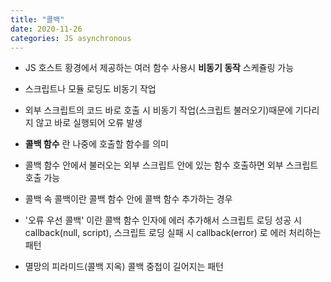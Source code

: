 ```yaml
---
title: "콜백"
date: 2020-11-26
categories: JS asynchronous
---
```


- JS 호스트 황경에서 제공하는 여러 함수 사용시 **비동기 동작** 스케쥴링 가능

- 스크립트나 모듈 로딩도 비동기 작업

- 외부 스크립트의 코드 바로 호출 시 비동기 작업(스크립트 불러오기)때문에 기다리지 않고 바로 실행되어 오류 발생

- **콜백 함수** 란 나중에 호출할 함수를 의미

- 콜백 함수 안에서 불러오는 외부 스크립트 안에 있는 함수 호출하면 외부 스크립트 호출 가능

- 콜백 속 콜백이란 콜백 함수 안에 콜백 함수 추가하는 경우

- '오류 우선 콜백' 이란 콜백 함수 인자에 에러 추가해서 스크립트 로딩 성공 시 callback(null, script), 스크립트 로딩 실패 시 callback(error) 로 에러 처리하는 패턴

- 멸망의 피라미드(콜백 지옥) 콜백 중첩이 길어지는 패턴
